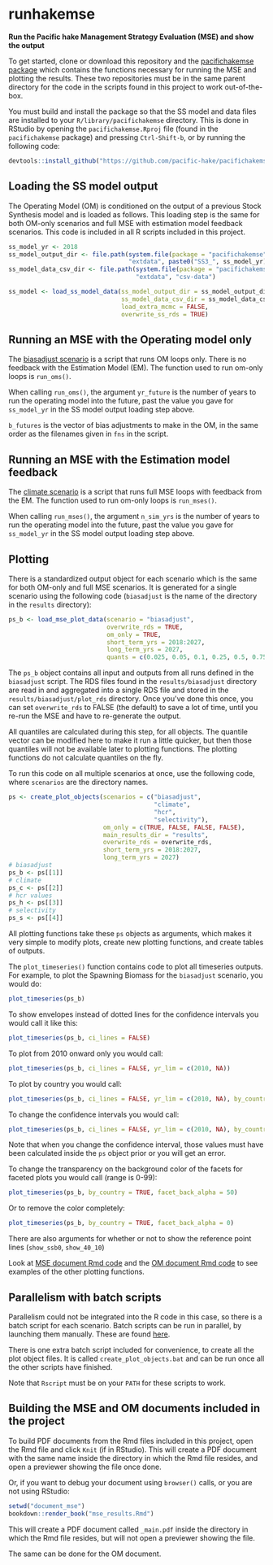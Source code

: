 # runhakemse

**Run the Pacific hake Management Strategy Evaluation (MSE) and show the output**

To get started, clone or download this repository and the [pacifichakemse package](https://github.com/pacific-hake/pacifichakemse) which contains the functions necessary for running the MSE and plotting the results. These two repositories must be in the same parent directory for the code in the scripts found in this project to work out-of-the-box.

You must build and install the package so that the SS model and data files are installed to your `R/library/pacifichakemse` directory. This is done in RStudio by opening the `pacifichakemse.Rproj` file (found in the `pacifichakemse` package) and pressing `Ctrl-Shift-b`, or by running the following code:

``` r
devtools::install_github("https://github.com/pacific-hake/pacifichakemse")
```

## Loading the SS model output

The Operating Model (OM) is conditioned on the output of a previous Stock Synthesis model and is loaded as follows. This loading step is the same for both OM-only scenarios and full MSE with estimation model feedback scenarios. This code is included in all R scripts included in this project.

``` r
ss_model_yr <- 2018
ss_model_output_dir <- file.path(system.file(package = "pacifichakemse", mustWork = TRUE),
                                 "extdata", paste0("SS3_", ss_model_yr))
ss_model_data_csv_dir <- file.path(system.file(package = "pacifichakemse", mustWork = TRUE),
                                   "extdata", "csv-data")

ss_model <- load_ss_model_data(ss_model_output_dir = ss_model_output_dir,
                               ss_model_data_csv_dir = ss_model_data_csv_dir,
                               load_extra_mcmc = FALSE,
                               overwrite_ss_rds = TRUE)
```

## Running an MSE with the Operating model only

The [biasadjust scenario](https://github.com/pacific-hake/runhakemse/blob/master/R/run_mse_biasadjust.R) is a script that runs OM loops only. There is no feedback with the Estimation Model (EM). The function used to run om-only loops is `run_oms()`.

When calling `run_oms()`, the argument `yr_future` is the number of years to run the operating model into the future, past the value you gave for `ss_model_yr` in the SS model output loading step above.

`b_futures` is the vector of bias adjustments to make in the OM, in the same order as the filenames given in `fns` in the script.

## Running an MSE with the Estimation model feedback

The [climate scenario](https://github.com/pacific-hake/runhakemse/blob/master/R/run_MSE_climate.R) is a script that runs full MSE loops with feedback from the EM.  The function used to run om-only loops is `run_mses()`.

When calling `run_mses()`, the argument `n_sim_yrs` is the number of years to run the operating model into the future, past the value you gave for `ss_model_yr` in the SS model output loading step above.

## Plotting

There is a standardized output object for each scenario which is the same for both OM-only and full MSE scenarios. It is generated for a single scenario using the following code (`biasadjust` is the name of the directory in the `results` directory):

``` r
ps_b <- load_mse_plot_data(scenario = "biasadjust",
                           overwrite_rds = TRUE,
                           om_only = TRUE,
                           short_term_yrs = 2018:2027,
                           long_term_yrs = 2027,
                           quants = c(0.025, 0.05, 0.1, 0.25, 0.5, 0.75, 0.9, 0.95, 0.975))
```
The `ps_b` object contains all input and outputs from all runs defined in the `biasadjust` script. The RDS files found in the `results/biasadjust` directory are read in and aggregated into a single RDS file and stored in the `results/biasadjust/plot_rds` directory. Once you've done this once, you can set `overwrite_rds` to FALSE (the default) to save a lot of time, until you re-run the MSE and have to re-generate the output.

All quantiles are calculated during this step, for all objects. The quantile vector can be modified here to make it run a little quicker, but then those quantiles will not be available later to plotting functions. The plotting functions do not calculate quantiles on the fly.

To run this code on all multiple scenarios at once, use the following code, where `scenarios` are the directory names.

``` r
ps <- create_plot_objects(scenarios = c("biasadjust",
                                        "climate",
                                        "hcr",
                                        "selectivity"),
                          om_only = c(TRUE, FALSE, FALSE, FALSE),
                          main_results_dir = "results",
                          overwrite_rds = overwrite_rds,
                          short_term_yrs = 2018:2027,
                          long_term_yrs = 2027)
# biasadjust
ps_b <- ps[[1]]
# climate
ps_c <- ps[[2]]
# hcr values
ps_h <- ps[[3]]
# selectivity
ps_s <- ps[[4]]
```

All plotting functions take these `ps` objects as arguments, which makes it very simple to modify plots, create new plotting functions, and create tables of outputs.

The `plot_timeseries()` function contains code to plot all timeseries outputs. For example, to plot the Spawning Biomass for the `biasadjust` scenario, you would do:

``` r
plot_timeseries(ps_b)
```

To show envelopes instead of dotted lines for the confidence intervals you would call it like this:

``` r
plot_timeseries(ps_b, ci_lines = FALSE)
```

To plot from 2010 onward only you would call:

``` r
plot_timeseries(ps_b, ci_lines = FALSE, yr_lim = c(2010, NA))
```

To plot by country you would call:

``` r
plot_timeseries(ps_b, ci_lines = FALSE, yr_lim = c(2010, NA), by_country = TRUE)
```

To change the confidence intervals you would call:

``` r
plot_timeseries(ps_b, ci_lines = FALSE, yr_lim = c(2010, NA), by_country = TRUE, ci = c(0.1, 0.9))
```

Note that when you change the confidence interval, those values must have been calculated inside the `ps` object prior or you will get an error.

To change the transparency on the background color of the facets for faceted plots you would call (range is 0-99):

``` r
plot_timeseries(ps_b, by_country = TRUE, facet_back_alpha = 50)
```

Or to remove the color completely:

``` r
plot_timeseries(ps_b, by_country = TRUE, facet_back_alpha = 0)
```

There are also arguments for whether or not to show the reference point lines (`show_ssb0`, `show_40_10`)

Look at [MSE document Rmd code](https://github.com/pacific-hake/runhakemse/blob/master/document_mse/mse_results.Rmd) and the [OM document Rmd code](https://github.com/pacific-hake/runhakemse/blob/master/document_om/om_results.Rmd) to see examples of the other plotting functions.

## Parallelism with batch scripts

Parallelism could not be integrated into the R code in this case, so there is a batch script for each scenario. Batch scripts can be run in parallel, by launching them manually. These are found [here](https://github.com/pacific-hake/runhakemse/tree/master/batch_scripts).

There is one extra batch script included for convenience, to create all the plot object files. It is called `create_plot_objects.bat` and can be run once all the other scripts have finished.

Note that `Rscript` must be on your `PATH` for these scripts to work.

## Building the MSE and OM documents included in the project

To build PDF documents from the Rmd files included in this project, open the Rmd file and click `Knit` (if in RStudio). This will create a PDF document with the same name inside the directory in which the Rmd file resides, and open a previewer showing the file once done.

Or, if you want to debug your document using `browser()` calls, or you are not using RStudio:

``` r 
setwd("document_mse")
bookdown::render_book("mse_results.Rmd")
```

This will create a PDF document called `_main.pdf` inside the directory in which the Rmd file resides, but will not open a previewer showing the file.

The same can be done for the OM document.